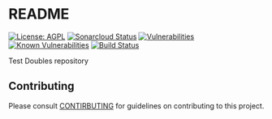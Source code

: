 # README

[![License: AGPL](https://img.shields.io/badge/License-AGPL-blue.svg)](https://github.com/fanatixan-xpfarm/test-doubles/blob/main/LICENSE)
[![Sonarcloud Status](https://sonarcloud.io/api/project_badges/measure?project=fanatixan-xpfarm_test-doubles&metric=alert_status)](https://sonarcloud.io/dashboard?id=fanatixan-xpfarm_test-doubles)
[![Vulnerabilities](https://sonarcloud.io/api/project_badges/measure?project=fanatixan-xpfarm_test-doubles&metric=vulnerabilities)](https://sonarcloud.io/summary/new_code?id=fanatixan-xpfarm_test-doubles)
[![Known Vulnerabilities](https://snyk.io/test/github/fanatixan-xpfarm/test-doubles/badge.svg)](https://snyk.io/test/github/fanatixan-xpfarm/test-doubles)
[![Build Status](https://github.com/fanatixan-xpfarm/test-doubles/actions/workflows/pipeline.yml/badge.svg)](https://github.com/fanatixan-xpfarm/test-doubles/actions/workflows/pipeline.yml)

Test Doubles repository

## Contributing

Please consult [CONTIRBUTING](./CONTRIBUTING.md) for guidelines on contributing to this project.
